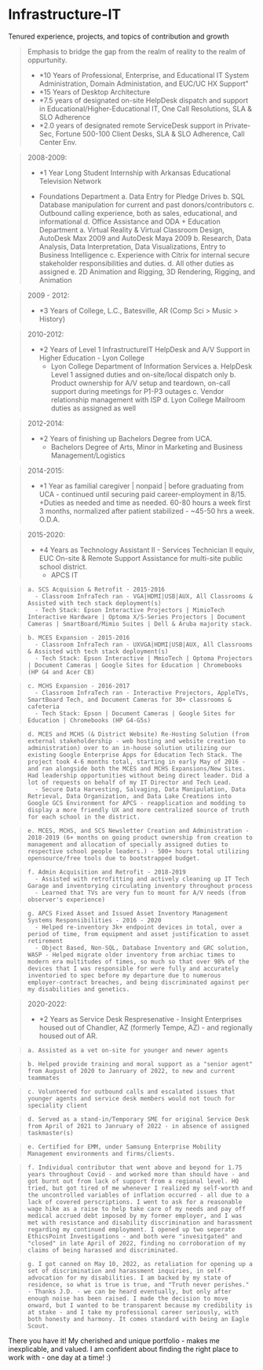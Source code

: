# Infrastructure-IT
Tenured experience, projects, and topics of contribution and growth

> Emphasis to bridge the gap from the realm of reality to the realm of oppurtunity.
> - *10 Years of Professional, Enterprise, and Educational IT System Administration, Domain Administation, and EUC/UC HX Support"
> - *15 Years of Desktop Architecture
> - *7.5 years of designated on-site HelpDesk dispatch and support in Educational/Higher-Educational IT, One Call Resolutions, SLA & SLO Adherence
> - *2.0 years of designated remote ServiceDesk support in Private-Sec, Fortune 500-100 Client Desks, SLA & SLO Adherence, Call Center Env.


> 2008-2009:
>  - *1 Year Long Student Internship with Arkansas Educational Television Network
>   + Foundations Department
>     a. Data Entry for Pledge Drives
>     b. SQL Database manipulation for current and past donors/contributors
>     c. Outbound calling experience, both as sales, educational, and informational
>     d. Office Assistance and ODA
    + Education Department
      a. Virtual Reality & Virtual Classroom Design, AutoDesk Max 2009 and AutoDesk Maya 2009
      b. Research, Data Analysis, Data Interpretation, Data Visualizations, Entry to Business Intelligence
      c. Experience with Citrix for internal secure stakeholder responsibilities and duties.
      d. All other duties as assigned
      e. 2D Animation and Rigging, 3D Rendering, Rigging, and Animation
      
      
> 2009 - 2012:
> - *3 Years of College, L.C., Batesville, AR (Comp Sci > Music > History)


> 2010-2012:
> - *2 Years of Level 1 InfrastructureIT HelpDesk and A/V Support in Higher Education - Lyon College
>   + Lyon College Department of Information Services
>     a. HelpDesk Level 1 assigned duties and on-site/local dispatch only
>     b. Product ownership for A/V setup and teardown, on-call support during meetings for P1-P3 outages
>     c. Vendor relationship management with ISP
>     d. Lyon College Mailroom duties as assigned as well


> 2012-2014:
> - *2 Years of finishing up Bachelors Degree from UCA.
>   + Bachelors Degree of Arts, Minor in Marketing and Business Management/Logistics


> 2014-2015:
> - *1 Year as familial caregiver | nonpaid | before graduating from UCA - continued until securing paid career-employment in 8/15.
>   +Duties as needed and time as needed. 60-80 hours a week first 3 months, normalized after patient stabilized - ~45-50 hrs a week.
>   O.D.A.

> 2015-2020:
> - *4 Years as Technology Assistant II - Services Technician II equiv, EUC On-site & Remote Support Assistance for multi-site public school district.
>   + APCS IT

>     a. SCS Acquision & Retrofit - 2015-2016
>       - Classroom InfraTech ran - VGA|HDMI|USB|AUX, All Classrooms & Assisted with tech stack deployment(s)
>       - Tech Stack: Epson Interactive Projectors | MimioTech Interactive Hardware | Optoma X/S-Series Projectors | Document Cameras | SmartBoard/Mimio Suites | Dell & Aruba majority stack.

>     b. MCES Expansion - 2015-2016
>       - Classroom InfraTech ran - UXVGA|HDMI|USB|AUX, All Classrooms & Assisted with tech stack deployment(s) 
>       - Tech Stack: Epson Interactive | MmioTech | Optoma Projectors | Document Cameras | Google Sites for Education | Chromebooks (HP G4 and Acer CB)

>     c. MCHS Expansion - 2016-2017
>       - Classroom InfraTech ran - Interactive Projectors, AppleTVs, SmartBoard Tech, and Document Cameras for 30+ classrooms & cafeteria
>       - Tech Stack: Epson | Document Cameras | Google Sites for Education | Chromebooks (HP G4-G5s)

>     d. MCES and MCHS (& District Website) Re-Hosting Solution (from external stakeholdership - web hosting and website creation to administration) over to an in-house solution utilizing our existing Google Enterprise Apps for Education Tech Stack. The project took 4-6 months total, starting in early May of 2016 - and ran alongside both the MCES and MCHS Expansions/New Sites. Had leadership opportunities without being direct leader. Did a lot of requests on behalf of my IT Director and Tech Lead.
>       - Secure Data Harvesting, Salvaging, Data Manipulation, Data Retrieval, Data Organization, and Data Lake Creations into Google GCS Environment for APCS - reapplication and modding to display a more friendly UX and more centralized source of truth for each school in the district.

>     e. MCES, MCHS, and SCS Newsletter Creation and Administration - 2018-2019 (6+ months on going product ownership from creation to management and allocation of specially assigned duties to respective school people leaders.) - 500+ hours total utilizing opensource/free tools due to bootstrapped budget.

>     f. Admin Acquisition and Retrofit - 2018-2019
>       - Assisted with retrofitting and actively cleaning up IT Tech Garage and inventorying circulating inventory throughout process
>       - Learned that TVs are very fun to mount for A/V needs (from observer's experience)

>     g. APCS Fixed Asset and Issued Asset Inventory Management Systems Responsibilities - 2016 - 2020
>       - Helped re-inventory 3k+ endpoint devices in total, over a period of time, from equipment and asset justification to asset retirement
>       - Object Based, Non-SQL, Database Inventory and GRC solution, WASP - Helped migrate older inventory from archiac times to modern era multitudes of times, so much so that over 98% of the devices that I was responsible for were fully and accurately inventoried to spec before my departure due to numerous employer-contract breaches, and being discriminated against per my disabilities and genetics.

> 2020-2022:
> - *2 Years as Service Desk Respresenative - Insight Enterprises housed out of Chandler, AZ (formerly Tempe, AZ) - and regionally housed out of AR.

>     a. Assisted as a vet on-site for younger and newer agents

>     b. Helped provide training and moral support as a "senior agent" from August of 2020 to Janruary of 2022, to new and current teammates

>     c. Volunteered for outbound calls and escalated issues that younger agents and service desk members would not touch for speciality client

>     d. Served as a stand-in/Temporary SME for original Service Desk from April of 2021 to Janruary of 2022 - in absence of assigned taskmaster(s)

>     e. Certified for EMM, under Samsung Enterprise Mobility Management environments and firms/clients.

>     f. Individual contributor that went above and beyond for 1.75 years throughout Covid - and worked more than should have - and got burnt out from lack of support from a regional level. HQ tried, but got tired of me whenever I realized my self-worth and the uncontrolled variables of inflation occurred - all due to a lack of covered perscriptions. I went to ask for a reasonable wage hike as a raise to help take care of my needs and pay off medical accrued debt imposed by my former employer, and I was met with resistance and disability discrimination and harassment regarding my continued employment. I opened up two seperate EthicsPoint Investigations - and both were "invesitgated" and "closed" in late April of 2022, finding no corroboration of my claims of being harassed and discriminated.

>     g. I got canned on May 10, 2022, as retaliation for opening up a set of discrimination and harassment inquiries, in self-advocation for my disabilities. I am backed by my state of residence, so what is true is true, and "Truth never perishes." - Thanks J.D. - we can be heard eventually, but only after enough noise has been raised. I made the decision to move onward, but I wanted to be transparent because my credibility is at stake - and I take my professional career seriously, with both honesty and harmony. It comes standard with being an Eagle Scout.

There you have it! My cherished and unique portfolio - makes me inexplicable, and valued. I am confident about finding the right place to work with - one day at a time! :)
